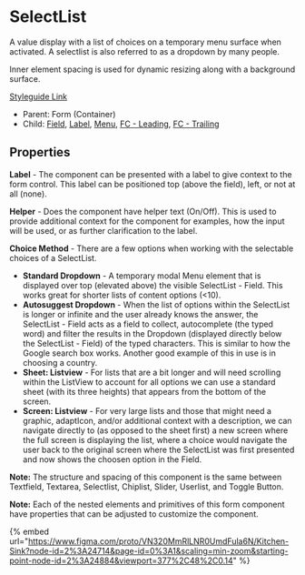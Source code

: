 # SelectList

A value display with a list of choices on a temporary menu surface when activated. A selectlist is also referred to as a dropdown by many people.

Inner element spacing is used for dynamic resizing along with a background surface.

[Styleguide Link](https://zpl.io/b6nGoKW)

* Parent: Form (Container)
* Child: [Field](../../overview/field/), [Label](../../overview/label.md), [Menu](../menu/), [FC - Leading](fc-leading.md), [FC - Trailing](fc-trailing.md)

## Properties

**Label** - The component can be presented with a label to give context to the form control. This label can be positioned top (above the field), left, or not at all (none).

**Helper** - Does the component have helper text (On/Off). This is used to provide additional context for the component for examples, how the input will be used, or as further clarification to the label.

**Choice Method** - There are a few options when working with the selectable choices of a SelectList.

* **Standard Dropdown** - A temporary modal Menu element that is displayed over top (elevated above) the visible SelectList - Field. This works great for shorter lists of content options (<10).
* **Autosuggest Dropdown** - When the list of options within the SelectList is longer or infinite and the user already knows the answer, the SelectList - Field acts as a field to collect, autocomplete (the typed word) and filter the results in the Dropdown (displayed directly below the SelectList - Field) of the typed characters. This is similar to how the Google search box works. Another good example of this in use is in choosing a country.
* **Sheet: Listview** - For lists that are a bit longer and will need scrolling within the ListView to account for all options we can use a standard sheet (with its three heights) that appears from the bottom of the screen.
* **Screen: Listview** - For very large lists and those that might need a graphic, adaptIcon, and/or additional context with a description, we can navigate directly to (as opposed to the sheet first) a new screen where the full screen is displaying the list, where a choice would navigate the user back to the original screen where the SelectList was first presented and now shows the choosen option in the Field.

**Note:** The structure and spacing of this component is the same between Textfield, Textarea, Selectlist, Chiplist, Slider, Userlist, and Toggle Button.

**Note:** Each of the nested elements and primitives of this form component have properties that can be adjusted to customize the component.

{% embed url="https://www.figma.com/proto/VN320MmRlLNR0UmdFula6N/Kitchen-Sink?node-id=2%3A24714&page-id=0%3A1&scaling=min-zoom&starting-point-node-id=2%3A24884&viewport=377%2C48%2C0.14" %}
